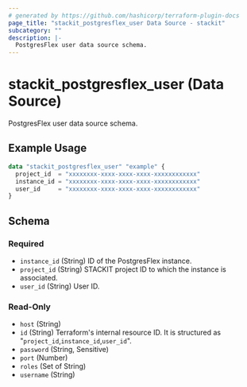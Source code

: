 ```yaml
---
# generated by https://github.com/hashicorp/terraform-plugin-docs
page_title: "stackit_postgresflex_user Data Source - stackit"
subcategory: ""
description: |-
  PostgresFlex user data source schema.
---
```


# stackit_postgresflex_user (Data Source)

PostgresFlex user data source schema.

## Example Usage

```terraform
data "stackit_postgresflex_user" "example" {
  project_id  = "xxxxxxxx-xxxx-xxxx-xxxx-xxxxxxxxxxxx"
  instance_id = "xxxxxxxx-xxxx-xxxx-xxxx-xxxxxxxxxxxx"
  user_id     = "xxxxxxxx-xxxx-xxxx-xxxx-xxxxxxxxxxxx"
}
```

<!-- schema generated by tfplugindocs -->
## Schema

### Required

- `instance_id` (String) ID of the PostgresFlex instance.
- `project_id` (String) STACKIT project ID to which the instance is associated.
- `user_id` (String) User ID.

### Read-Only

- `host` (String)
- `id` (String) Terraform's internal resource ID. It is structured as "`project_id`,`instance_id`,`user_id`".
- `password` (String, Sensitive)
- `port` (Number)
- `roles` (Set of String)
- `username` (String)
